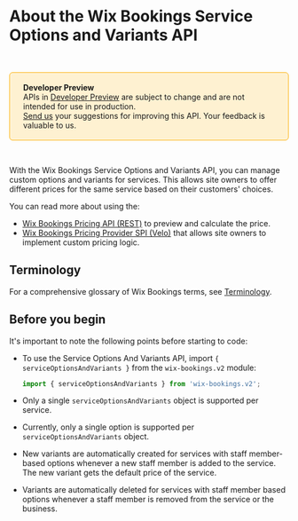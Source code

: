 # About the Wix Bookings Service Options and Variants API


&nbsp;

<div style="background-color: #FEF1D1; padding: 18px 24px; border-radius: 6px; border: 1px solid #FDB10C; box-sizing: border-box; display: inline-block">
    <b>Developer Preview</b>
    <br/>
    <span>APIs in <a href="https://www.wix.com/velo/reference/api-overview/developer-preview">Developer Preview</a> are subject to change and are not intended for use in production.<br/><a href="mailto:velo-preview-feedback@wix.com">Send us</a> your suggestions for improving this API. Your feedback is valuable to us.</span>
</div>

&nbsp;

<!--
> __Note__: This module is [universal](/api-overview/api-versions#universal-modules). Functions in this module can run on both the backend and frontend, unless specified otherwise.
-->



With the Wix Bookings Service Options and Variants API, you can manage custom options 
and variants for services. This allows site owners to offer different prices for the 
same service based on their customers' choices. 

You can read more about using the:
+ [Wix Bookings Pricing API (REST)](https://dev.wix.com/api/rest/wix-bookings/pricing/introduction) to preview and calculate the price.
+ [Wix Bookings Pricing Provider SPI (Velo)](https://dev.wix.com/api/rest/wix-bookings/pricing-integration-spi/introduction) that allows site owners to implement custom pricing logic.

## Terminology

For a comprehensive glossary of Wix Bookings terms, see [Terminology](https://www.wix.com/velo/reference/wix-bookings-v2/terminology).


## Before you begin

It's important to note the following points before starting to code:

+ To use the Service Options And Variants API, import `{ serviceOptionsAndVariants }` from the `wix-bookings.v2` module:

    ```javascript
    import { serviceOptionsAndVariants } from 'wix-bookings.v2';
    ```

+ Only a single `serviceOptionsAndVariants` object is supported per service.

+ Currently, only a single option is supported per `serviceOptionsAndVariants` object.

+ New variants are automatically created for services with staff member-based 
  options whenever a new staff member is added to the service. The new 
  variant gets the default price of the service.

+ Variants are automatically deleted for services with staff member based 
  options whenever a staff member is removed from the service or the 
  business.
